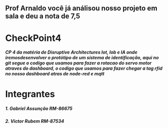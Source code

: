 ## Prof Arnaldo você já análisou nosso projeto em sala e deu a nota de 7,5

# CheckPoint4
##### CP 4 da matéria de Disruptive Architectures Iot, Iob e IA onde iremosdesenvolver o protótipo de um sistema de identificação, aqui no git segue o codigo que usamos para fazer a rotacao do servo motor atraves do dashboard, o codigo que usamos para fazer chegar a tag rfid no nosso dashboard atras de node-red e mqtt

# Integrantes 

##### 1. Gabriel Assunção   RM-86675 
##### 2. Victor Rubem       RM-87534
